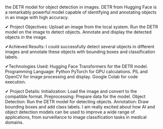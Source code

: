 the DETR model for object detection in images. DETR from Hugging Face is a remarkably powerful model capable of identifying and annotating objects in an image with high accuracy.

✔ Project Objectives:
Upload an image from the local system.
Run the DETR model on the image to detect objects.
Annotate and display the detected objects in the image.

✔Achieved Results:
I could successfully detect several objects in different images and annotate these objects with bounding boxes and classification labels.

✔Technologies Used:
Hugging Face Transformers for the DETR model.
Programming Language: Python
PyTorch for GPU calculations.
PIL and OpenCV for image processing and display.
Google Colab for code execution.

✔ Project Details:
Initialization: Load the image and convert to the compatible format.
Preprocessing: Prepare data for the model.
Object Detection: Run the DETR model for detecting objects.
Annotation: Draw bounding boxes and add class labels.
I am really excited about how AI and object detection models can be used to improve a wide range of applications, from surveillance to image classification tasks in medical domains.
